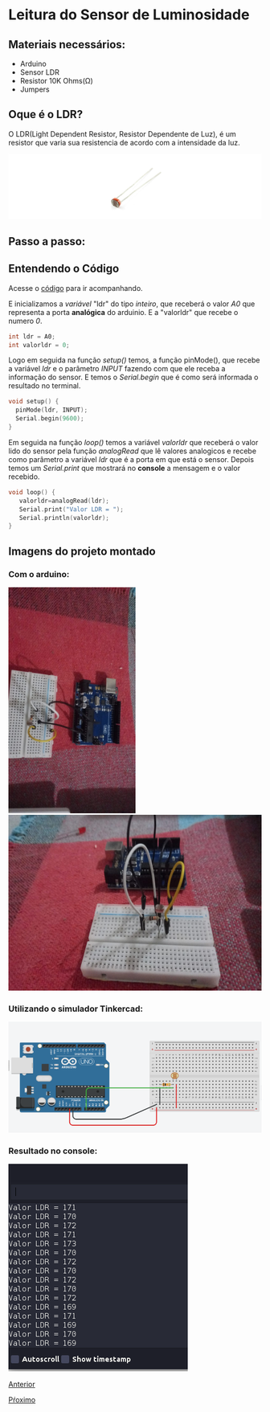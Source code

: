 # Leitura do Sensor de Luminosidade

## Materiais necessários:

- Arduino
- Sensor LDR
- Resistor 10K Ohms(Ω)
- Jumpers
## Oque é o LDR?

O LDR(Light Dependent Resistor, Resistor Dependente de Luz), é um resistor que varia sua resistencia de acordo com a intensidade da luz.

<img src="./assets/ldr.png">

## Passo a passo:
## Entendendo o Código

Acesse o [código](./read_ldr.ino) para ir acompanhando.

E inicializamos a *variável* "ldr" do tipo *inteiro*, que receberá o valor *A0* que representa a porta **analógica** do arduinio. E a "valorldr" que recebe o numero *0*.

```c++
int ldr = A0;
int valorldr = 0;
```

Logo em seguida na função *setup()* temos, a função pinMode(), que recebe a variável *ldr* e o parâmetro *INPUT* fazendo com que ele receba a informação do sensor. E temos o *Serial.begin* que é como será informada o resultado no terminal.

```c++
void setup() {
  pinMode(ldr, INPUT);
  Serial.begin(9600);
}
```

Em seguida na função *loop()* temos a variável *valorldr* que receberá o valor lido do sensor pela função *analogRead* que lê valores analogicos e recebe como parâmetro a variável *ldr* que é a porta em que está o sensor. Depois temos um *Serial.print* que mostrará no **console** a mensagem e o valor recebido.

```c++
void loop() {
   valorldr=analogRead(ldr);
   Serial.print("Valor LDR = "); 
   Serial.println(valorldr);
}
```

## Imagens do projeto montado

### Com o arduino:

<div>
  <img src="./assets/ldr_circuit.jpeg" height="450"> <br>
  <img src="./assets/ldr_circuit2.jpeg" height="350">
</div>

### Utilizando o simulador Tinkercad:

<img src="./assets/circuito_tinker.png">

### Resultado no console:

<img src="./assets/LDR_console.png">

[Anterior](../Potenciometro_Led/controla_led.md)

[Pŕoximo](../Led_LDR/led_ldr.md)